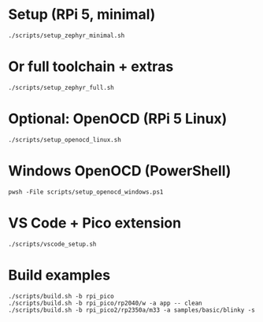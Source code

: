 # Setup (RPi 5, minimal)

```
./scripts/setup_zephyr_minimal.sh
```

# Or full toolchain + extras

```
./scripts/setup_zephyr_full.sh
```

# Optional: OpenOCD (RPi 5 Linux)

```
./scripts/setup_openocd_linux.sh
```

# Windows OpenOCD (PowerShell)

```
pwsh -File scripts/setup_openocd_windows.ps1
```

# VS Code + Pico extension

```
./scripts/vscode_setup.sh
```

# Build examples

```
./scripts/build.sh -b rpi_pico
./scripts/build.sh -b rpi_pico/rp2040/w -a app -- clean
./scripts/build.sh -b rpi_pico2/rp2350a/m33 -a samples/basic/blinky -s
```
